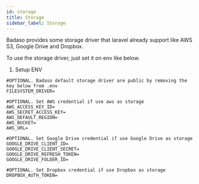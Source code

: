 ```yaml
---
id: storage
title: Storage
sidebar_label: Storage
---
```



Badaso provides some storage driver that laravel already support like AWS S3, Google Drive and Dropbox. 

To use the storage driver, just set it on env like below.

1. Setup ENV
```
#OPTIONAL. Badaso default storage driver are public by removing the key below from .env
FILESYSTEM_DRIVER=

#OPTIONAL. Set AWS credential if use aws as storage
AWS_ACCESS_KEY_ID=
AWS_SECRET_ACCESS_KEY=
AWS_DEFAULT_REGION=
AWS_BUCKET=
AWS_URL=

#OPTIONAL. Set Google Drive credential if use Google Drive as storage
GOOGLE_DRIVE_CLIENT_ID=
GOOGLE_DRIVE_CLIENT_SECRET=
GOOGLE_DRIVE_REFRESH_TOKEN=
GOOGLE_DRIVE_FOLDER_ID=

#OPTIONAL. Set Dropbox credential if use Dropbox as storage
DROPBOX_AUTH_TOKEN=

```
